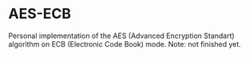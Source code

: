 # AES-ECB

Personal implementation of the AES (Advanced Encryption Standart) algorithm on ECB (Electronic Code Book) mode.
Note: not finished yet.